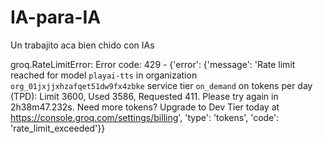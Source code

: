 # IA-para-IA
Un trabajito aca bien chido con IAs

groq.RateLimitError: Error code: 429 - {'error': {'message': 'Rate limit reached for model `playai-tts` in organization `org_01jxjjxhzafqet51dw9fx4zbke` service tier `on_demand` on tokens per day (TPD): Limit 3600, Used 3586, Requested 411. Please try again in 2h38m47.232s. Need more tokens? Upgrade to Dev Tier today at https://console.groq.com/settings/billing', 'type': 'tokens', 'code': 'rate_limit_exceeded'}}